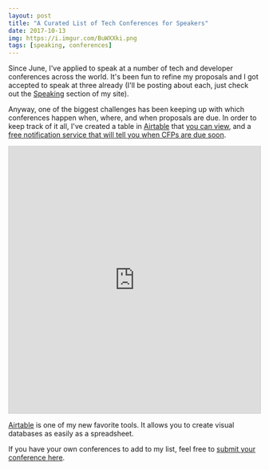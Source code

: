 ```yaml
---
layout: post
title: "A Curated List of Tech Conferences for Speakers"
date: 2017-10-13
img: https://i.imgur.com/BuWXXki.png
tags: [speaking, conferences]
---
```

Since June, I've applied to speak at a number of tech and developer conferences across the world. It's been fun to refine my proposals and I got accepted to speak at three already (I'll be posting about each, just check out the [Speaking](https://www.karllhughes.com/types/speaking) section of my site).

Anyway, one of the biggest challenges has been keeping up with which conferences happen when, where, and when proposals are due. In order to keep track of it all, I've created a table in [Airtable](https://airtable.com/invite/r/4EaSmQNr) that [you can view](https://airtable.com/shry5mX0LQOFa0rnw), and a [free notification service that will tell you when CFPs are due soon](https://www.cfpland.com/).

<iframe class="airtable-embed" src="https://airtable.com/embed/shry5mX0LQOFa0rnw?backgroundColor=cyan&viewControls=on" frameborder="0" onmousewheel="" width="100%" height="533" style="background: transparent; border: 1px solid #ccc;"></iframe>

[Airtable](https://airtable.com/invite/r/4EaSmQNr) is one of my new favorite tools. It allows you to create visual databases as easily as a spreadsheet.

If you have your own conferences to add to my list, feel free to [submit your conference here](https://www.cfpland.com/#submit).
